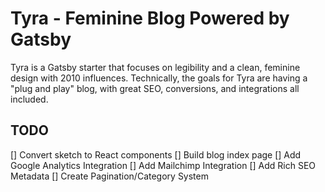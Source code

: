 Tyra - Feminine Blog Powered by Gatsby
=====

Tyra is a Gatsby starter that focuses on legibility and a clean, feminine design with 2010 influences. Technically, the goals for Tyra are having a "plug and play" blog, with great SEO, conversions, and integrations all included.

## TODO

[] Convert sketch to React components
[] Build blog index page
[] Add Google Analytics Integration
[] Add Mailchimp Integration
[] Add Rich SEO Metadata
[] Create Pagination/Category System
